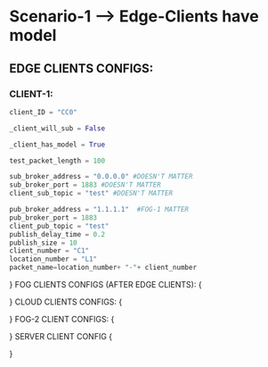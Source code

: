 # Scenario-1 --> Edge-Clients have model

## EDGE CLIENTS CONFIGS:

### CLIENT-1:

```python
client_ID = "CC0"

_client_will_sub = False

_client_has_model = True

test_packet_length = 100

sub_broker_address = "0.0.0.0" #DOESN'T MATTER
sub_broker_port = 1883 #DOESN'T MATTER
client_sub_topic = "test" #DOESN'T MATTER

pub_broker_address = "1.1.1.1"  #FOG-1 MATTER
pub_broker_port = 1883
client_pub_topic = "test"
publish_delay_time = 0.2
publish_size = 10
client_number = "C1"
location_number = "L1"
packet_name=location_number+ "-"+ client_number
```

}
FOG CLIENTS CONFIGS (AFTER EDGE CLIENTS):
{

}
CLOUD CLIENTS CONFIGS:
{

}
FOG-2 CLIENT CONFIGS:
{

}
SERVER CLIENT CONFIG
{

}
